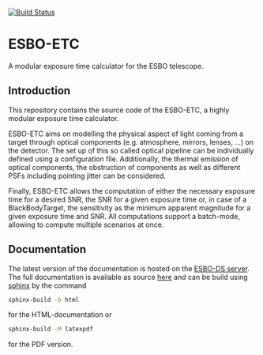 [![Build Status](https://jenkins.lklass.de/buildStatus/icon?job=esbo_ds%2FESBO-ETC%2Fmaster)](https://jenkins.lklass.de/job/esbo_ds/job/ESBO-ETC/job/master/)

# ESBO-ETC
A modular exposure time calculator for the ESBO telescope.

## Introduction
This repository contains the source code of the ESBO-ETC, a highly modular exposure time calculator.

ESBO-ETC aims on modelling the physical aspect of light coming from a target through optical components
(e.g. atmosphere, mirrors, lenses, ...) on the detector. The set up of this so called optical pipeline can be
individually defined using a configuration file. Additionally, the thermal emission of optical components, the
obstruction of components as well as different PSFs including pointing jitter can be considered.

Finally, ESBO-ETC allows the computation of either the necessary exposure time for a desired SNR, the SNR for a given
exposure time or, in case of a BlackBodyTarget, the sensitivity as the minimum apparent magnitude for a given exposure
time and SNR. All computations support a batch-mode, allowing to compute multiple scenarios at once.

## Documentation
The latest version of the documentation is hosted on the [ESBO-DS server](https://esbo-ds.irs.uni-stuttgart.de/esboetcdocs/).
The full documentation is available as source [here](docs) and can be build using
[sphinx](https://www.sphinx-doc.org/en/master/usage/installation.html) by the command
```bash
sphinx-build -b html
```

for the HTML-documentation or

```bash
sphinx-build -M latexpdf
```

for the PDF version.